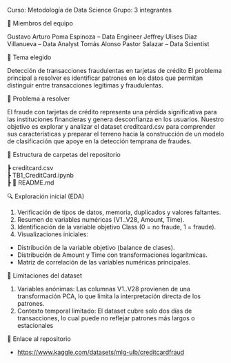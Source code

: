 Curso: Metodología de Data Science
Grupo: 3 integrantes

👥 Miembros del equipo

Gustavo Arturo Poma Espinoza – Data Engineer
Jeffrey Ulises Díaz Villanueva – Data Analyst
Tomás Alonso Pastor Salazar – Data Scientist

🎯 Tema elegido

Detección de transacciones fraudulentas en tarjetas de crédito
El problema principal a resolver es identificar patrones en los datos que permitan distinguir entre transacciones legítimas y fraudulentas.

📝 Problema a resolver

El fraude con tarjetas de crédito representa una pérdida significativa para las instituciones financieras y genera desconfianza en los usuarios.
Nuestro objetivo es explorar y analizar el dataset creditcard.csv para comprender sus características y preparar el terreno hacia la construcción de un modelo de clasificación que apoye en la detección temprana de fraudes.

📂 Estructura de carpetas del repositorio

  ┣ creditcard.csv            
  ┣ TB1_CreditCard.ipynb        
  ┣ 📜 README.md         

🔍 Exploración inicial (EDA)

1. Verificación de tipos de datos, memoria, duplicados y valores faltantes.
2. Resumen de variables numéricas (V1..V28, Amount, Time).
3. Identificación de la variable objetivo Class (0 = no fraude, 1 = fraude).
4. Visualizaciones iniciales:
  - Distribución de la variable objetivo (balance de clases).
  - Distribución de Amount y Time con transformaciones logarítmicas.
  - Matriz de correlación de las variables numéricas principales.


📌 Limitaciones del dataset

1. Variables anónimas: Las columnas V1..V28 provienen de una transformación PCA, lo que limita la interpretación directa de los patrones.
2. Contexto temporal limitado: El dataset cubre solo dos días de transacciones, lo cual puede no reflejar patrones más largos o estacionales

🔗 Enlace al repositorio

- https://www.kaggle.com/datasets/mlg-ulb/creditcardfraud
